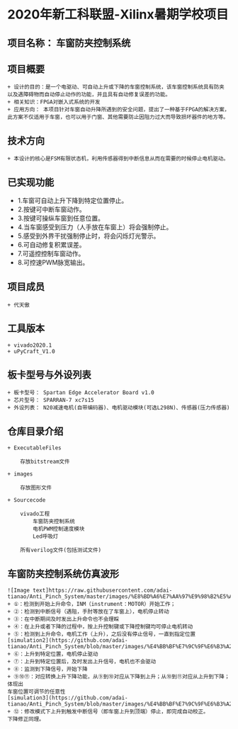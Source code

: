 # 2020年新工科联盟-Xilinx暑期学校项目

## 项目名称：  车窗防夹控制系统

## 项目概要

	+ 设计的目的：是一个电驱动、可自动上升或下降的车窗控制系统，该车窗控制系统具有防夹
	以及遇障碍物而自动停止动作的功能，并且具有自动修复误差的功能。
	+ 相关知识：FPGA对嵌入式系统的开发
	+ 应用方向： 本项目针对车窗自动升降所遇到的安全问题，提出了一种基于FPGA的解决方案，
	此方案不仅适用于车窗，也可以用于门窗、其他需要防止因阻力过大而导致损坏器件的地方等。
	
## 技术方向
	+ 本设计的核心是FSM有限状态机，利用传感器得到中断信息从而在需要的时候停止电机驱动。
	
## 已实现功能
+ 1.车窗可自动上升下降到特定位置停止。
+ 2.按键可中断车窗动作。
+ 3.按键可操纵车窗到任意位置。
+ 4.当车窗感受到压力（人手放在车窗上）将会强制停止。
+ 5.感受到外界干扰强制停止时，将会闪烁灯光警示。
+ 6.可自动修复积累误差。
+ 7.可遥控控制车窗动作。
+ 8.可控速PWM脉宽输出。

## 项目成员

	+ 代天傲
	
## 工具版本

	+ vivado2020.1
	+ uPyCraft_V1.0
	
## 板卡型号与外设列表

	+ 板卡型号： Spartan Edge Accelerator Board v1.0
	+ 芯片型号： SPARRAN-7 xc7s15
	+ 外设列表： N20减速电机(自带编码器)、电机驱动模块(可选L298N)、传感器(压力传感器)
	
## 仓库目录介绍
	+ ExecutableFiles
		
		存放bitstream文件
		
	+ images
	
		存放图形文件
		
	+ Sourcecode
	
		vivado工程
			车窗防夹控制系统
			电机PWM控制速度模块
			Led呼吸灯
			
		所有verilog文件(包括测试文件)

## 车窗防夹控制系统仿真波形
	
	![Image text]https://raw.githubusercontent.com/adai-tianao/Anti_Pinch_System/master/images/%E8%BD%A6%E7%AA%97%E9%98%B2%E5%A4%B9%E8%AF%95%E6%A0%B7.png)
	+ ①：检测到开始上升命令，INM（instrument：MOTOR）开始工作；
	+ ②：检测到中断信号（遇阻，手肘等放在了车窗上），电机停止转动
	+ ③：在中断期间及时发出上升命令也不会理睬
	+ ④：在上升或者下降的过程中，按上升控制键或下降控制键均可停止电机转动
	+ ⑤：检测到上升命令，电机工作（上升），之后没有停止信号，一直到指定位置
	[simulation2](https://github.com/adai-tianao/Anti_Pinch_System/blob/master/images/%E4%BB%BF%E7%9C%9F%E6%B3%A2%E5%BD%A22.png)
	+ ⑥：上升到特定位置，电机停止驱动
	+ ⑦：上升到特定位置后，及时发出上升信号，电机也不会驱动
	+ ⑧：监测到下降信号，开始下降
	+ ⑨⑩⑪：对应转换上升下降功能，从⑨到⑩对应从下降到上升；从⑩到⑪对应从上升到下降；体现出
	车窗位置可调节的任意性
	[simulation3](https://github.com/adai-tianao/Anti_Pinch_System/blob/master/images/%E4%BB%BF%E7%9C%9F%E6%B3%A2%E5%BD%A23.jpg)
	+ ⑫：修改模式下上升到触发中断信号（即车窗上升到顶端）停止，即完成自动校正。
	下降修正同理。




